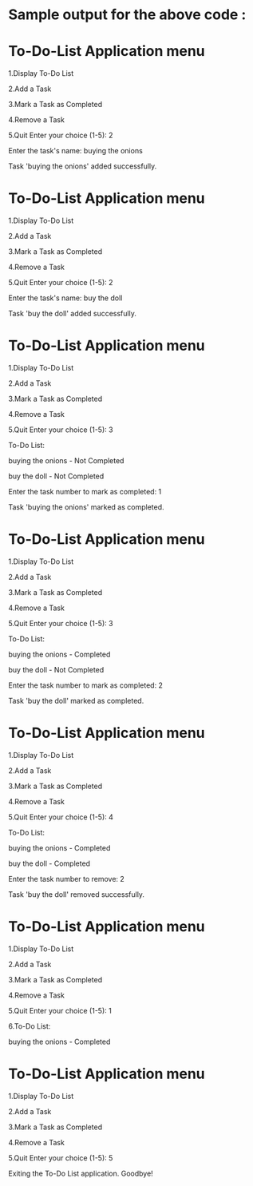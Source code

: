# Sample output for the above code :


# To-Do-List Application menu

1.Display To-Do List

2.Add a Task

3.Mark a Task as Completed

4.Remove a Task

5.Quit Enter your choice (1-5): 2
  
Enter the task's name: buying the onions

Task 'buying the onions' added successfully.


# To-Do-List Application menu

1.Display To-Do List

2.Add a Task

3.Mark a Task as Completed

4.Remove a Task

5.Quit Enter your choice (1-5): 2

Enter the task's name: buy the doll

Task 'buy the doll' added successfully.

# To-Do-List Application menu

1.Display To-Do List

2.Add a Task

3.Mark a Task as Completed

4.Remove a Task

5.Quit Enter your choice (1-5): 3

To-Do List:

buying the onions - Not Completed

buy the doll - Not Completed

Enter the task number to mark as completed: 1

Task 'buying the onions' marked as completed.

# To-Do-List Application menu

1.Display To-Do List

2.Add a Task

3.Mark a Task as Completed

4.Remove a Task

5.Quit Enter your choice (1-5): 3

To-Do List:

buying the onions - Completed

buy the doll - Not Completed

Enter the task number to mark as completed: 2

Task 'buy the doll' marked as completed.

# To-Do-List Application menu

1.Display To-Do List

2.Add a Task

3.Mark a Task as Completed

4.Remove a Task

5.Quit Enter your choice (1-5): 4

To-Do List:

buying the onions - Completed

buy the doll - Completed

Enter the task number to remove: 2

Task 'buy the doll' removed successfully.

# To-Do-List Application menu

1.Display To-Do List

2.Add a Task

3.Mark a Task as Completed

4.Remove a Task

5.Quit Enter your choice (1-5): 1

6.To-Do List:

buying the onions - Completed

# To-Do-List Application menu

1.Display To-Do List

2.Add a Task

3.Mark a Task as Completed

4.Remove a Task

5.Quit Enter your choice (1-5): 5

Exiting the To-Do List application. Goodbye!


